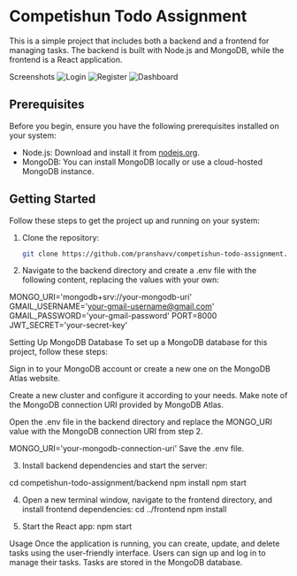 # Competishun Todo Assignment

This is a simple project that includes both a backend and a frontend for managing tasks. The backend is built with Node.js and MongoDB, while the frontend is a React application.

Screenshots
![Login](https://example.com/images/dashboard-screenshot.png)
![Register](https://example.com/images/dashboard-screenshot.png)
![Dashboard](../competishun-todo-assignment/frontend/src/images/todoimg%20(2).png)


## Prerequisites

Before you begin, ensure you have the following prerequisites installed on your system:

- Node.js: Download and install it from [nodejs.org](https://nodejs.org/).
- MongoDB: You can install MongoDB locally or use a cloud-hosted MongoDB instance.

## Getting Started

Follow these steps to get the project up and running on your system:

1. Clone the repository:

   ```bash
   git clone https://github.com/pranshavv/competishun-todo-assignment.git

2. Navigate to the backend directory and create a .env file with the following content, replacing the values with your own:

MONGO_URI='mongodb+srv://your-mongodb-uri'
GMAIL_USERNAME='your-gmail-username@gmail.com'
GMAIL_PASSWORD='your-gmail-password'
PORT=8000
JWT_SECRET='your-secret-key'

Setting Up MongoDB Database
To set up a MongoDB database for this project, follow these steps:

Sign in to your MongoDB account or create a new one on the MongoDB Atlas website.

Create a new cluster and configure it according to your needs. Make note of the MongoDB connection URI provided by MongoDB Atlas.

Open the .env file in the backend directory and replace the MONGO_URI value with the MongoDB connection URI from step 2.

MONGO_URI='your-mongodb-connection-uri'
Save the .env file.

3. Install backend dependencies and start the server:

cd competishun-todo-assignment/backend
npm install
npm start

4. Open a new terminal window, navigate to the frontend directory, and install frontend dependencies:
cd ../frontend
npm install

5. Start the React app:
npm start

Usage
Once the application is running, you can create, update, and delete tasks using the user-friendly interface.
Users can sign up and log in to manage their tasks.
Tasks are stored in the MongoDB database.

